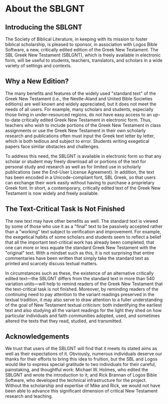 # About the SBLGNT

## Introducing the SBLGNT

The Society of Biblical Literature, in keeping with its mission to foster biblical scholarship, is pleased to sponsor, in association with Logos Bible Software, a new, critically edited edition of the Greek New Testament.
The SBL Greek New Testament (SBLGNT), which is freely available in electronic form, will be useful to students, teachers, translators, and scholars in a wide variety of settings and contexts.

## Why a New Edition?

The many benefits and features of the widely used "standard text" of the Greek New Testament (i.e., the Nestle-Aland and United Bible Societies editions) are well known and widely appreciated, but it does not meet the needs of all users.
For example, many scholars and students, especially those living in under-resourced regions, do not have easy access to an up-to-date critically edited Greek New Testament in electronic form.
Thus, teachers who wish to include portions of the Greek New Testament in class assignments or use the Greek New Testament in their own scholarly research and publications often must input the Greek text letter by letter, which is both tedious and subject to error.
Students writing exegetical papers face similar obstacles and challenges.

To address this need, the SBLGNT is available in electronic form so that any scholar or student may freely download all or portions of the text for personal study and research as well as for limited use in scholarly publications (see the End-User License Agreement).
In addition, the text has been encoded in a Unicode-compliant font, SBL Greek, so that users can exchange their work easily without having to purchase a proprietary Greek font.
In short, a contemporary, critically edited text of the Greek New Testament is now widely and freely available.

## The Text-Critical Task Is Not Finished

The new text may have other benefits as well.
The standard text is viewed by some of those who use it as a "final" text to be passively accepted rather than a "working" text subject to verification and improvement.
For example, the exegetical habits of some scholars and students seem to reflect a belief that all the important text-critical work has already been completed, that one can more or less equate the standard Greek New Testament with the "original" text.
With a mindset such as this, it is not surprising that entire commentaries have been written that simply take the standard text as printed and scarcely discuss textual matters.

In circumstances such as these, the existence of an alternative critically edited text—the SBLGNT differs from the standard text in more than 540 variation units—will help to remind readers of the Greek New Testament that the text-critical task is not finished.
Moreover, by reminding readers of the continuing need to pay attention to the variant readings preserved in the textual tradition, it may also serve to draw attention to a fuller understanding of the goal of New Testament textual criticism: both indentifying the earliest text and also studying all the variant readings for the light they shed on how particular individuals and faith communities adopted, used, and sometimes altered the texts that they read, studied, and transmitted.

## Acknowledgements

We trust that users of the SBLGNT will find that it meets its stated aims as well as their expectations of it.
Obviously, numerous individuals deserve our thanks for their efforts to bring this idea to fruition, but the SBL and Logos would like to express special gratitude to two individuals for their careful, painstaking, and thoughtful work: Michael W. Holmes, who edited the SBLGNT and wrote the introduction to it; and Rick Brannan of Logos Bible Software, who developed the technical infrastructure for the project.
Without the scholarship and expertise of Mike and Rick, we would not have been able to advance this significant dimension of critical New Testament research and teaching.
